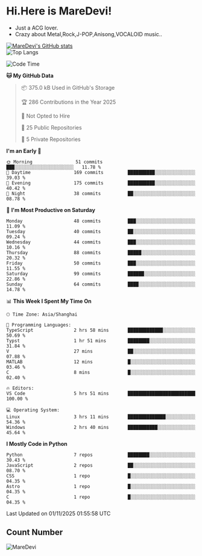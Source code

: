 # Hi.Here is MareDevi!

- Just a ACG lover.
- Crazy about Metal,Rock,J-POP,Anisong,VOCALOID music..

[![MareDevi's GitHub stats](https://github-readme-stats.vercel.app/api?username=MareDevi&show_icons=true&theme=algolia)](https://github.com/anuraghazra/github-readme-stats)  
![Top Langs](https://github-readme-stats.vercel.app/api/top-langs/?username=MareDevi&layout=compact&theme=algolia)

<!--START_SECTION:waka-->
![Code Time](http://img.shields.io/badge/Code%20Time-364%20hrs%2030%20mins-blue)

**🐱 My GitHub Data** 

> 📦 375.0 kB Used in GitHub's Storage 
 > 
> 🏆 286 Contributions in the Year 2025
 > 
> 🚫 Not Opted to Hire
 > 
> 📜 25 Public Repositories 
 > 
> 🔑 5 Private Repositories 
 > 
**I'm an Early 🐤** 

```text
🌞 Morning                51 commits          ███░░░░░░░░░░░░░░░░░░░░░░   11.78 % 
🌆 Daytime                169 commits         ██████████░░░░░░░░░░░░░░░   39.03 % 
🌃 Evening                175 commits         ██████████░░░░░░░░░░░░░░░   40.42 % 
🌙 Night                  38 commits          ██░░░░░░░░░░░░░░░░░░░░░░░   08.78 % 
```
📅 **I'm Most Productive on Saturday** 

```text
Monday                   48 commits          ███░░░░░░░░░░░░░░░░░░░░░░   11.09 % 
Tuesday                  40 commits          ██░░░░░░░░░░░░░░░░░░░░░░░   09.24 % 
Wednesday                44 commits          ███░░░░░░░░░░░░░░░░░░░░░░   10.16 % 
Thursday                 88 commits          █████░░░░░░░░░░░░░░░░░░░░   20.32 % 
Friday                   50 commits          ███░░░░░░░░░░░░░░░░░░░░░░   11.55 % 
Saturday                 99 commits          ██████░░░░░░░░░░░░░░░░░░░   22.86 % 
Sunday                   64 commits          ████░░░░░░░░░░░░░░░░░░░░░   14.78 % 
```


📊 **This Week I Spent My Time On** 

```text
🕑︎ Time Zone: Asia/Shanghai

💬 Programming Languages: 
TypeScript               2 hrs 58 mins       █████████████░░░░░░░░░░░░   50.69 % 
Typst                    1 hr 51 mins        ████████░░░░░░░░░░░░░░░░░   31.84 % 
V                        27 mins             ██░░░░░░░░░░░░░░░░░░░░░░░   07.88 % 
MATLAB                   12 mins             █░░░░░░░░░░░░░░░░░░░░░░░░   03.46 % 
C                        8 mins              █░░░░░░░░░░░░░░░░░░░░░░░░   02.40 % 

🔥 Editors: 
VS Code                  5 hrs 51 mins       █████████████████████████   100.00 % 

💻 Operating System: 
Linux                    3 hrs 11 mins       ██████████████░░░░░░░░░░░   54.36 % 
Windows                  2 hrs 40 mins       ███████████░░░░░░░░░░░░░░   45.64 % 
```

**I Mostly Code in Python** 

```text
Python                   7 repos             ████████░░░░░░░░░░░░░░░░░   30.43 % 
JavaScript               2 repos             ██░░░░░░░░░░░░░░░░░░░░░░░   08.70 % 
CSS                      1 repo              █░░░░░░░░░░░░░░░░░░░░░░░░   04.35 % 
Astro                    1 repo              █░░░░░░░░░░░░░░░░░░░░░░░░   04.35 % 
C                        1 repo              █░░░░░░░░░░░░░░░░░░░░░░░░   04.35 % 
```




 Last Updated on 01/11/2025 01:55:58 UTC
<!--END_SECTION:waka-->

## Count Number
![MareDevi](https://count.getloli.com/get/@maredevi?theme=moebooru-h)  

<!---
MareDevi/MareDevi is a ✨ special ✨ repository because its `README.md` (this file) appears on your GitHub profile.
You can click the Preview link to take a look at your changes.
--->
